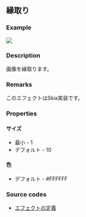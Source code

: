 ## 縁取り

### Example

![](https://beditor.net/imgs/example/border.jpg)

### Description

画像を縁取ります。

### Remarks

このエフェクトはSkia実装です。

### Properties

#### サイズ

* 最小 - 1
* デフォルト - 10

#### 色

* デフォルト - #FFFFFF

### Source codes

* [エフェクトの定義](https://github.com/b-editor/BEditor/blob/main/src/BEditor.Primitive/Effects/PrimitiveImages/Border.cs)